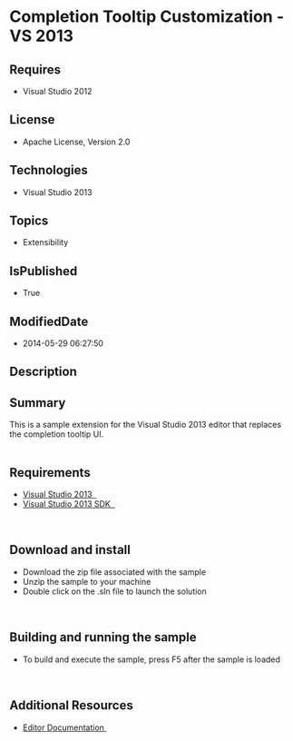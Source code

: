 # Completion Tooltip Customization - VS 2013
## Requires
* Visual Studio 2012
## License
* Apache License, Version 2.0
## Technologies
* Visual Studio 2013
## Topics
* Extensibility
## IsPublished
* True
## ModifiedDate
* 2014-05-29 06:27:50
## Description

<div id="longDesc">
<h2>Summary</h2>
<p>This is a sample extension for the Visual Studio 2013 editor that replaces the completion tooltip UI.<br>
<br>
</p>
<h2>Requirements</h2>
<ul>
<li><a class="externalLink" href="http://www.microsoft.com/visualstudio/en-us/try/default.mspx#download">Visual Studio 2013
<span class="externalLinkIcon">&nbsp;</span></a> </li><li><a class="externalLink" href="http://www.microsoft.com/en-us/download/details.aspx?id=40758">Visual Studio 2013 SDK
<span class="externalLinkIcon">&nbsp;</span></a> </li></ul>
<p>&nbsp;</p>
<h2>Download and install</h2>
<ul>
<li>Download the zip file associated with the sample </li><li>Unzip the sample to your machine </li><li>Double click on the .sln file to launch the solution </li></ul>
<p>&nbsp;</p>
<h2>Building and running the sample</h2>
<ul>
<li>To build and execute the sample, press F5 after the sample is loaded </li></ul>
<p>&nbsp;</p>
<h2>Additional Resources</h2>
<ul>
<li><a class="externalLink" href="http://msdn.microsoft.com/en-us/library/dd885242(v=vs.110).aspx">Editor Documentation<span class="externalLinkIcon">&nbsp;</span></a>
</li></ul>
</div>

